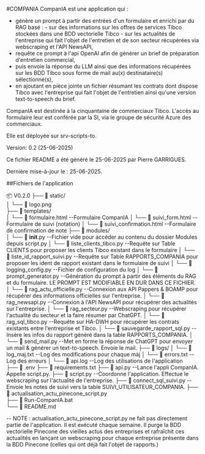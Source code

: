 #COMPANIA
CompanIA est une application qui : 
- génère un prompt à partir des entrées d'un formulaire et enrichi par du RAG basé : 
        - sur des informations sur les offres de services Tibco stockées dans une BDD vectorielle Tibco
        - sur les actualités de l'entreprise qui fait l'objet de l'entretien et de son secteur récupérées via webscraping et l'API NewsAPI, 
- requête ce prompt à l'api OpenAI afin de générer un brief de préparation d'entretien commercial, 
- puis envoie la réponse du LLM ainsi que des informations récupérées sur les BDD Tibco sous forme de mail au(x) destinataire(s) sélectionné(s), 
- en ajoutant en pièce jointe un fichier résumant les contrats dont dispose Tibco avec l'entreprise qui fait l'objet de l'entretien ainsi qu'une version text-to-speech du brief.

CompanIA est destinée à la cinquantaine de commerciaux Tibco. L'accès au formulaire leur est conférée par la SI, via le groupe de sécurité Azure des commerciaux. 

Elle est déployée sur srv-scripts-to. 


Version: 0.2 (25-06-2025) 

Ce fichier README a été généré le 25-06-2025 par Pierre GARRIGUES.

Dernière mise-à-jour le : 25-06-2025.

##Fichiers de l'application

📦 V0.2.0
├── 📁 static/              
│   └── 📄 logo.png           
├── 📁 templates/               
│   └── 📄 formulaire.html                --Formulaire CompanIA
│   └── 📄 suivi_form.html                --Formulaire de suivi (notation)
│   └── 📄 suivi_confirmation.html        --Formulaire de confirmation de note
├── 📁 modules/               
│   └── 📄 __init__.py                    --Fichier vide pour accéder au contenu du dossier Modules depuis script.py
│   └── 📄 liste_clients_tibco.py         --Requête sur Table CLIENTS pour proposer les clients Tibco existant dans le formulaire
│   └── 📄 liste_id_rapport_suivi.py      --Requête sur Table RAPPORTS_COMPANIA pour proposer les ident de rapport existant dans le formulaire de suivi
│   └── 📄 logging_config.py              --Fichier de configuration du log
│   └── 📄 prompt_generator.py            --Génération du prompt à partir des éléments du RAG et du formulaire. LE PROMPT EST MODIFIABLE EN DUR DANS CE FICHIER.
│   └── 📄 rag_actu_officielle.py         --Connexion aux API Pappers & BOAMP pour récupérer des informations officielles sur l'entreprise.
│   └── 📄 rag_newsapi.py                 --Connexion à l'API NewsAPI pour récupérer des actualités sur l'entreprise.
│   └── 📄 rag_secteur.py                 --Webscraping pour récupérer l'actualité du secteur et la faire résumer par ChatGPT.
│   └── 📄 rag_sql_tibco.py               --Requête sur HA-DWH pour récupérer les contrats existants entre l'entreprise et Tibco.
│   └── 📄 sauvegarde_rapport_sql.py      --Insère les infos du rapport généré dans la table RAPPORTS_COMPANIA.
│   └── 📄 send_mail.py                   --Met en forme la réponse de ChatGPT pour envoyer un mail & générer un text-to-speech. Envoie le mail. 
├── 📁 logs/
│   └── 📄 log_maj.txt                    --Log des modifications pour chaque màj
│   └── 📄 errors.txt                     --Log des erreurs
│   └── 📄 api.log                        --Log des utilisations de l'application                
├── 📄 .env
├── 📄 requirements.txt
├── 📄 api.py                             --Lance l'appli CompanIA. Appelle script.py.
├── 📄 script.py                          --Coordonne l'application. Effectue le webscraping sur l'actualité de l'entreprise.
├── 📄 connect_sql_suivi.py               --Envoie les notes de suivi vers la table SUIVI_UTILISATEUR_COMPANIA.
├── 📄 actualisation_actu_pinecone_script.py  
├── 📄 Run-CompanIA.bat                
└── 📄 README.md

-- NOTE : actualisation_actu_pinecone_script.py ne fait pas directement partie de l'application. Il est exécuté chaque semaine. Il purge la BDD vectorielle Pinecone des vieilles actus des entreprises et rafraîchit ces actualités en lançant un webscraping pour chaque entreprise présente dans la BDD Pinecone (celles qui ont déjà fait l'objet de rapports.)
